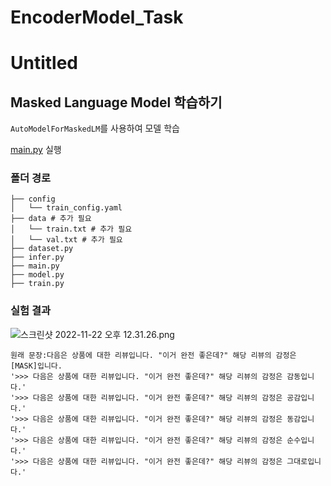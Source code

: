 # EncoderModel_Task
# Untitled

## Masked Language Model 학습하기

`AutoModelForMaskedLM`를 사용하여 모델 학습

[main.py](http://main.py) 실행

### 폴더 경로

```
├── config
│   └── train_config.yaml
├── data # 추가 필요
│   └── train.txt # 추가 필요
│   └── val.txt # 추가 필요
├── dataset.py
├── infer.py
├── main.py
├── model.py
├── train.py
```

### 실험 결과

![스크린샷 2022-11-22 오후 12.31.26.png](Untitled%20d838f4f53d4b47cba5320fff20ee8066/%25E1%2584%2589%25E1%2585%25B3%25E1%2584%258F%25E1%2585%25B3%25E1%2584%2585%25E1%2585%25B5%25E1%2586%25AB%25E1%2584%2589%25E1%2585%25A3%25E1%2586%25BA_2022-11-22_%25E1%2584%258B%25E1%2585%25A9%25E1%2584%2592%25E1%2585%25AE_12.31.26.png)

```
원래 문장:다음은 상품에 대한 리뷰입니다. "이거 완전 좋은데?" 해당 리뷰의 감정은 [MASK]입니다.
'>>> 다음은 상품에 대한 리뷰입니다. "이거 완전 좋은데?" 해당 리뷰의 감정은 감동입니다.'
'>>> 다음은 상품에 대한 리뷰입니다. "이거 완전 좋은데?" 해당 리뷰의 감정은 공감입니다.'
'>>> 다음은 상품에 대한 리뷰입니다. "이거 완전 좋은데?" 해당 리뷰의 감정은 동감입니다.'
'>>> 다음은 상품에 대한 리뷰입니다. "이거 완전 좋은데?" 해당 리뷰의 감정은 순수입니다.'
'>>> 다음은 상품에 대한 리뷰입니다. "이거 완전 좋은데?" 해당 리뷰의 감정은 그대로입니다.'
```
